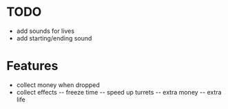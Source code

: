 # TODO

- add sounds for lives
- add starting/ending sound

# Features

- collect money when dropped
- collect effects
  -- freeze time
  -- speed up turrets
  -- extra money
  -- extra life
